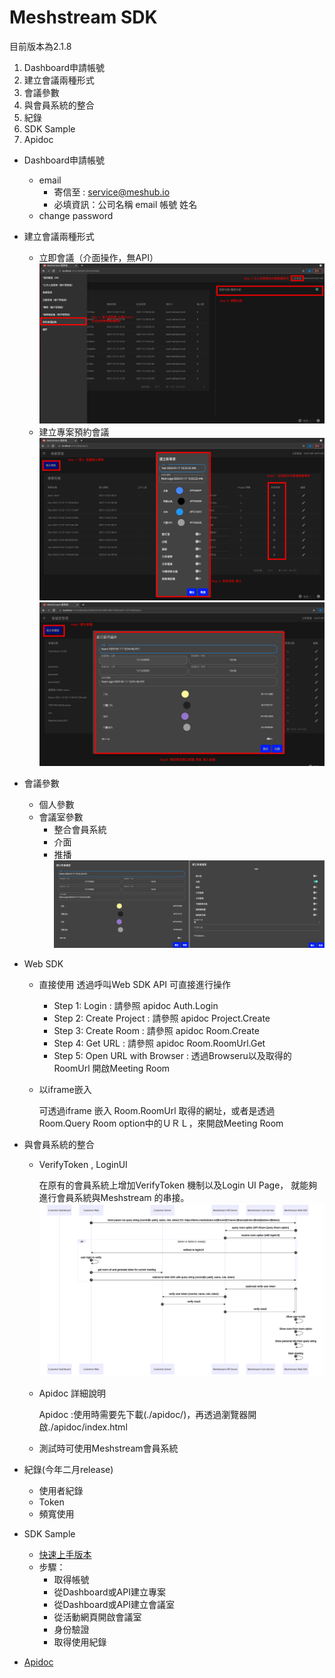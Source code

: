 # Meshstream SDK
目前版本為2.1.8


1. Dashboard申請帳號
2. 建立會議兩種形式
3. 會議參數
4. 與會員系統的整合
5. 紀錄
6. SDK Sample
7. Apidoc

* Dashboard申請帳號
  * email
    * 寄信至 : service@meshub.io
    * 必填資訊：公司名稱 email 帳號 姓名
  * change password


* 建立會議兩種形式
  * 立即會議（介面操作，無API）
![立即會議](./asset/立即會議.png)
  * 建立專案預約會議
![預約會議01](./asset/預約會議01.png)
![預約會議02](./asset/預約會議02.png)
  
* 會議參數
  * 個人參數
  * 會議室參數
     * 整合會員系統
     * 介面
     * 推播
![參數](./asset/會議室參數.png)

* Web SDK
  * 直接使用
  透過呼叫Web SDK API 可直接進行操作
    * Step 1: Login : 請參照 apidoc Auth.Login
    * Step 2: Create Project : 請參照 apidoc Project.Create
    * Step 3: Create Room : 請參照 apidoc Room.Create
    * Step 4: Get URL : 請參照 apidoc Room.RoomUrl.Get
    * Step 5: Open URL with Browser : 透過Browseru以及取得的RoomUrl 開啟Meeting Room 
  
  * 以iframe嵌入
  
    可透過iframe 嵌入 Room.RoomUrl 取得的網址，或者是透過Room.Query Room option中的ＵＲＬ，來開啟Meeting Room



* 與會員系統的整合
  * VerifyToken , LoginUI

    在原有的會員系統上增加VerifyToken 機制以及Login UI Page，
    就能夠進行會員系統與Meshstream 的串接。
  ![參數](./apidoc/user_login_meeting_room.svg)
  * Apidoc 詳細說明

    Apidoc :使用時需要先下載(./apidoc/)，再透過瀏覽器開啟./apidoc/index.html
  * 測試時可使用Meshstream會員系統

* 紀錄(今年二月release)
  * 使用者紀錄
  * Token
  * 頻寬使用

* SDK Sample
  * [快速上手版本](./api_sample)
  * 步驟：
    * 取得帳號
    * 從Dashboard或API建立專案
    * 從Dashboard或API建立會議室
    * 從活動網頁開啟會議室
    * 身份驗證
    * 取得使用紀錄
* [Apidoc](./apidoc/index.html )
